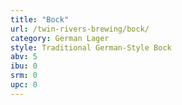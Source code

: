 ```yaml
---
title: "Bock"
url: /twin-rivers-brewing/bock/
category: German Lager
style: Traditional German-Style Bock
abv: 5
ibu: 0
srm: 0
upc: 0
---
```


